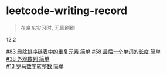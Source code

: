 # leetcode-writing-record
> 在京东实习时, 无聊刷刷

12.2  

[#83 删除排序链表中的重复元素 简单](https://leetcode-cn.com/problems/remove-duplicates-from-sorted-list/) 
[#58 最后一个单词的长度 简单](https://leetcode-cn.com/problems/length-of-last-word/)  
[#38 外观数列 简单](https://leetcode-cn.com/problems/count-and-say/)  
[#13 罗马数字转整数 简单](https://leetcode-cn.com/problems/roman-to-integer/)  
